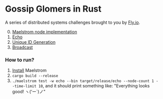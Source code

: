 # Gossip Glomers in Rust

A series of distributed systems challenges brought to you by [Fly.io](https://fly.io/dist-sys/).

0. [Maelstrom node implementation](node/README.md)
1. [Echo](echo/README.md)
2. [Unique ID Generation](uniqueids/README.md)
3. [Broadcast](broadcast/README.md)

### How to run?
1. [Install](https://github.com/jepsen-io/maelstrom/blob/main/doc/01-getting-ready/index.md#installation) Maelstrom
2. `cargo build --release`
3. `./maelstrom test -w echo --bin target/release/echo --node-count 1 --time-limit 10`, and it should print something like: "Everything looks good! ヽ(‘ー`)ノ"
